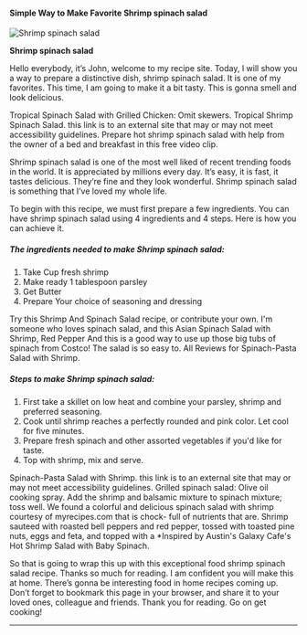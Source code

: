             

#### Simple Way to Make Favorite Shrimp spinach salad

![Shrimp spinach salad](https://img-global.cpcdn.com/recipes/d65ceb5584d1beaa/751x532cq70/shrimp-spinach-salad-recipe-main-photo.jpg)

**Shrimp spinach salad**

Hello everybody, it’s John, welcome to my recipe site. Today, I will show you a way to prepare a distinctive dish, shrimp spinach salad. It is one of my favorites. This time, I am going to make it a bit tasty. This is gonna smell and look delicious.

Tropical Spinach Salad with Grilled Chicken: Omit skewers. Tropical Shrimp Spinach Salad. this link is to an external site that may or may not meet accessibility guidelines. Prepare hot shrimp spinach salad with help from the owner of a bed and breakfast in this free video clip.

Shrimp spinach salad is one of the most well liked of recent trending foods in the world. It is appreciated by millions every day. It’s easy, it is fast, it tastes delicious. They’re fine and they look wonderful. Shrimp spinach salad is something that I’ve loved my whole life.

To begin with this recipe, we must first prepare a few ingredients. You can have shrimp spinach salad using 4 ingredients and 4 steps. Here is how you can achieve it.

##### The ingredients needed to make Shrimp spinach salad:

1.  Take Cup fresh shrimp
2.  Make ready 1 tablespoon parsley
3.  Get Butter
4.  Prepare Your choice of seasoning and dressing

Try this Shrimp And Spinach Salad recipe, or contribute your own. I'm someone who loves spinach salad, and this Asian Spinach Salad with Shrimp, Red Pepper And this is a good way to use up those big tubs of spinach from Costco! The salad is so easy to. All Reviews for Spinach-Pasta Salad with Shrimp.

##### Steps to make Shrimp spinach salad:

1.  First take a skillet on low heat and combine your parsley, shrimp and preferred seasoning.
2.  Cook until shrimp reaches a perfectly rounded and pink color. Let cool for five minutes.
3.  Prepare fresh spinach and other assorted vegetables if you'd like for taste.
4.  Top with shrimp, mix and serve.

Spinach-Pasta Salad with Shrimp. this link is to an external site that may or may not meet accessibility guidelines. Grilled spinach salad: Olive oil cooking spray. Add the shrimp and balsamic mixture to spinach mixture; toss well. We found a colorful and delicious spinach salad with shrimp courtesy of myrecipes.com that is chock- full of nutrients that are. Shrimp sauteed with roasted bell peppers and red pepper, tossed with toasted pine nuts, eggs and feta, and topped with a \*Inspired by Austin's Galaxy Cafe's Hot Shrimp Salad with Baby Spinach.

So that is going to wrap this up with this exceptional food shrimp spinach salad recipe. Thanks so much for reading. I am confident you will make this at home. There’s gonna be interesting food in home recipes coming up. Don’t forget to bookmark this page in your browser, and share it to your loved ones, colleague and friends. Thank you for reading. Go on get cooking!

* * *